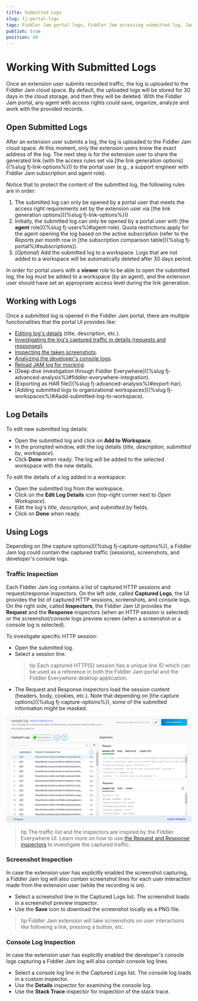 ```yaml
---
title: Submitted Logs
slug: fj-portal-logs
tags: Fiddler Jam portal logs, Fiddler Jam accessing submitted log, Jam submitted log
publish: true
position: 40
---
```


# Working With Submitted Logs

Once an extension user submits recorded traffic, the log is uploaded to the Fiddler Jam cloud space. By default, the uploaded logs will be stored for 30 days in the cloud storage, and then they will be deleted. With the Fiddler Jam portal, any agent with access rights could save, organize, analyze and work with the provided records. 

## Open Submitted Logs

After an extension user submits a log, the log is uploaded to the Fiddler Jam cloud space. At this moment, only the extension users know the exact address of the log. The next step is for the extension user to share the generated link (with the access rules set via [the link generation options]({%slug fj-link-options%})) to the portal user (e.g., a support engineer with Fiddler Jam subscription and agent role).

Notice that to protect the content of the submitted log, the following rules are in order:

1. The submitted log can only be opened by a portal user that meets the access right requirements set by the extension user via [the link generation options]({%slug fj-link-options%}))
2. Initially, the submitted log can only be opened by a portal user with [the **agent** role]({%slug fj-users%}#agent-role). Quota restrictions apply for the agent opening the log based on the active subscription (refer to the _Reports per month_ row in [the subscription comparison table]({%slug fj-portal%}#subscriptions)).
3. (_Optional_) Add the submitted log to a workspace. Logs that are not added to a workspace will be automatically deleted after 30 days period. 

In order for portal users with a **viewer** role to be able to open the submitted log, the log must be added to a workspace (by an agent), and the extension user should have set an appropriate access level during the link generation.

## Working with Logs

Once a submitted log is opened in the Fiddler Jam portal, there are multiple functionalities that the portal UI provides like:

- [Editing log's details](#log-details) (title, description, etc.).
- [Investigating the log's captured traffic in details (requests and responses)](#traffic-inspection). 
- [Inspecting the taken screenshots](#screenshot-inspection).
- [Analyzing the developer's console logs](#console-log-inspection).
- [Reload JAM log for mocking](#mocking-log).
- [Deep dive investigation through Fiddler Everywhere]({%slug fj-advanced-analysis%}#fiddler-everywhere-integration).
- [Exporting as HAR file]({%slug fj-advanced-analysis%}#export-har).
- [Adding submitted logs to organizational workspaces]({%slug fj-workspaces%}#Aadd-submitted-log-to-workspace).


## Log Details

To edit new submitted log details:

- Open the submitted log and click on **Add to Workspace**.
- In the prompted window, edit the log details (_title_, _description_, _submitted by_, _workspace_).
- Click **Done** when ready. The log will be added to the selected workspace with the new details.

To edit the details of a log added in a workspace:

- Open the submitted log from the workspace.
- Click on the **Edit Log Details** icon (top-right corner next to _Open Workspace_).
- Edit the log's _title_, _description_, and _submitted by_ fields.
- Click on **Done** when ready.


## Using Logs

Depending on [the capture options]({%slug fj-capture-options%}), a Fiddler Jam log could contain the captured traffic (sessions), screenshots, and developer's console logs.

### Traffic Inspection

Each FIddler Jam log contains a list of captured HTTP sessions and request/response inspectors. On the left side, called **Captured Logs**, the UI provides the list of captured HTTP sessions, screenshots, and console logs. On the right side, called **Inspectors**, the Fiddler Jam UI provides the **Request** and the **Response** inspectors (when an HTTP session is selected) or the screenshot/console logs preview screen (when a screenshot or a console log is selected).

To investigate specific HTTP session:
- Open the submitted log.
- Select a session line. 
    >tip Each captured HTTP(S) session has a unique line ID which can be used as a reference in both the Fiddler Jam portal and the Fiddler Everywhere desktop application.
- The Request and Response inspectors load the session content (headers, body, cookies, etc.). Note that depending on [the capture options]({%slug fj-capture-options%}), some of the submitted information might be masked.

![Portal log UI](../images/portal/logs/fj-portal-log-usage.png)

>tip The traffic list and the inspectors are inspired by the Fiddler Everywhere UI. Learn more on how to use [the Request and Response inspectors](https://docs.telerik.com/fiddler-everywhere/user-guide/live-traffic/inspector-types) to investigate the captured traffic.


### Screenshot Inspection

In case the extension user has explicitly enabled the screenshot capturing, a Fiddler Jam log will also contain screenshot lines for each user interaction made from the extension user (while the recording is on). 

- Select a screenshot line in the Captured Logs list. The screenshot loads in a screenshot preview inspector.
- Use the **Save** icon to download the screenshot locally as a PNG file.

>tip Fiddler Jam extension will take screenshots on user interactions like following a link, pressing a button, etc.


### Console Log Inspection

In case the extension user has explicitly enabled the developer's console logs capturing a Fiddler Jam log will also contain console log lines.

- Select a console log line in the Captured Logs list. The console log loads in a custom inspector.
- Use the **Details** inspector for examining the console log.
- Use the **Stack Trace** inspector for inspection of the stack trace.

